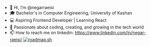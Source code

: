 - 👋 Hi, I’m @negarraeisi
- 🎓 Bachelor's in Computer Engineering, University of Kashan
- 💻 Aspiring Frontend Developer | Learning React
- 🚀 Passionate about coding, creating, and growing in the tech world
- 📫 How to reach me on linkedin: https://www.linkedin.com/in/negar-raeisi/
<a href="https://roadmap.sh"><img src="https://roadmap.sh/card/tall/6794f51e32284498bce39574?variant=dark" alt="roadmap.sh"/></a>


